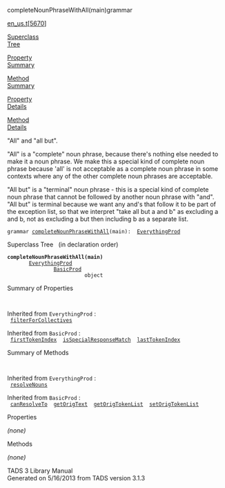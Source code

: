 <span class="title">completeNounPhraseWithAll(main)</span><span class="type">grammar</span>

[en_us.t](../file/en_us.t.html)\[[5670](../source/en_us.t.html#5670)\]

[Superclass  
Tree](#_SuperClassTree_)

[Property  
Summary](#_PropSummary_)

[Method  
Summary](#_MethodSummary_)

[Property  
Details](#_Properties_)

[Method  
Details](#_Methods_)

<div class="fdesc">

"All" and "all but".

"All" is a "complete" noun phrase, because there's nothing else needed
to make it a noun phrase. We make this a special kind of complete noun
phrase because 'all' is not acceptable as a complete noun phrase in some
contexts where any of the other complete noun phrases are acceptable.

"All but" is a "terminal" noun phrase - this is a special kind of
complete noun phrase that cannot be followed by another noun phrase with
"and". "All but" is terminal because we want any and's that follow it to
be part of the exception list, so that we interpret "take all but a and
b" as excluding a and b, not as excluding a but then including b as a
separate list.

`grammar `<span class="gramalt">[`completeNounPhraseWithAll`](../object/completeNounPhraseWithAll.html)`(main)`</span>` :   `[`EverythingProd`](../object/EverythingProd.html)

</div>

<span id="_SuperClassTree_"></span>

<div class="mjhd">

<span class="hdln">Superclass Tree</span>   (in declaration order)

</div>

**`completeNounPhraseWithAll(main)`**  
`         `[`EverythingProd`](../object/EverythingProd.html)  
`                 `[`BasicProd`](../object/BasicProd.html)  
`                         object`  
<span id="_PropSummary_"></span>

<div class="mjhd">

<span class="hdln">Summary of Properties</span>  

</div>

` `

Inherited from `EverythingProd` :  
` `[`filterForCollectives`](../object/EverythingProd.html#filterForCollectives)`  `

Inherited from `BasicProd` :  
` `[`firstTokenIndex`](../object/BasicProd.html#firstTokenIndex)`  `[`isSpecialResponseMatch`](../object/BasicProd.html#isSpecialResponseMatch)`  `[`lastTokenIndex`](../object/BasicProd.html#lastTokenIndex)`  `

<span id="_MethodSummary_"></span>

<div class="mjhd">

<span class="hdln">Summary of Methods</span>  

</div>

` `

Inherited from `EverythingProd` :  
` `[`resolveNouns`](../object/EverythingProd.html#resolveNouns)`  `

Inherited from `BasicProd` :  
` `[`canResolveTo`](../object/BasicProd.html#canResolveTo)`  `[`getOrigText`](../object/BasicProd.html#getOrigText)`  `[`getOrigTokenList`](../object/BasicProd.html#getOrigTokenList)`  `[`setOrigTokenList`](../object/BasicProd.html#setOrigTokenList)`  `

<span id="_Properties_"></span>

<div class="mjhd">

<span class="hdln">Properties</span>  

</div>

*(none)* <span id="_Methods_"></span>

<div class="mjhd">

<span class="hdln">Methods</span>  

</div>

*(none)*

<div class="ftr">

TADS 3 Library Manual  
Generated on 5/16/2013 from TADS version 3.1.3

</div>
